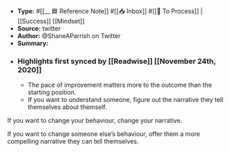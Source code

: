 - **Type:** #[[__ 🟦  Reference Note]] #[[📥 Inbox]] #[[📝 To Process]] | [[Success]] [[Mindset]]
- **Source:**  twitter
- **Author:** @ShaneAParrish on Twitter
- **Summary:**
- ### Highlights first synced by [[Readwise]] [[November 24th, 2020]]
    - The pace of improvement matters more to the outcome than the starting position. 
    - If you want to understand someone, figure out the narrative they tell themselves about themself.

If you want to change your behaviour, change your narrative.

If you want to change someone else’s behaviour, offer them a more compelling narrative they can tell themselves. 
